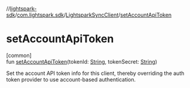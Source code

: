 //[lightspark-sdk](../../../index.md)/[com.lightspark.sdk](../index.md)/[LightsparkSyncClient](index.md)/[setAccountApiToken](set-account-api-token.md)

# setAccountApiToken

[common]\
fun [setAccountApiToken](set-account-api-token.md)(tokenId: [String](https://kotlinlang.org/api/latest/jvm/stdlib/kotlin/-string/index.html), tokenSecret: [String](https://kotlinlang.org/api/latest/jvm/stdlib/kotlin/-string/index.html))

Set the account API token info for this client, thereby overriding the auth token provider to use account-based authentication.
